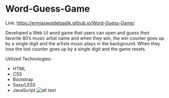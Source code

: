 # Word-Guess-Game
Link: https://ermiaswoldetsadik.github.io/Word-Guess-Game/


Developed a Web UI word game that users can open and guess their favorite 80’s music artist name and when they win, the win counter goes up by a single digit and the artists music plays in the background. When they lose the lost counter goes up by a single digit and the game resets.

Utilized Technologies:
- HTML
- CSS
- Bootstrap
- Sass/LESS
- JavaScript
![alt text](images/hangman.PNG)